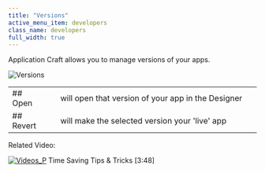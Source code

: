 ```yaml
---
title: "Versions"
active_menu_item: developers
class_name: developers
full_width: true
---
```



Application Craft allows you to manage versions of your apps.

![Versions](/img/docs/versions.zoom43.png)

<table>
<tr>
<td width="71">
## Open

</td>
<td width="19">
</td>
<td width="849">
will open that version of your app in the Designer

</td>
</tr>
<tr>
<td width="71">
## Revert

</td>
<td width="19">
</td>
<td width="849">
will make the selected version your 'live' app

</td>
</tr>
</table>

Related Video:

[![Videos\_P](/img/docs/videos_p.png)](http://www.youtube.com/v/UZr8PcKxE_c?autoplay=1&hd=1&fs=1&showsearch=0&rel=0&) Time Saving Tips & Tricks [3:48]

